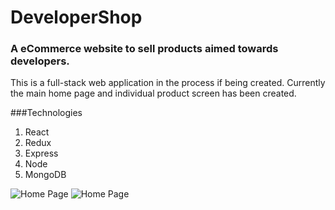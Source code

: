 # DeveloperShop

### A eCommerce website to sell products aimed towards developers.

This is a full-stack web application in the process if being created. Currently the main home page and individual product screen has been created.

###Technologies
1. React
2. Redux
3. Express
4. Node
5. MongoDB

![Home Page](https://i.ibb.co/VtftMXv/Screen-Shot-2020-11-24-at-11-32-02-PM.png)
<img src='https://i.ibb.co/VtftMXv/Screen-Shot-2020-11-24-at-11-32-02-PM.png' title='Home Page' width='' alt='Home Page' />
